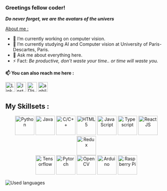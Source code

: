 <!--
**Arksyd96/Arksyd96** is a ✨ _special_ ✨ repository because its `README.md` (this file) appears on your GitHub profile.
![Arksyd's github stats](https://github-readme-stats.vercel.app/api?username=Arksyd96)
-->

### **Greetings fellow coder!**  
_**Do never forget, we are the avatars of the univers**_

<ins>About me :</ins>
- 🔭 I’m currently working on computer vision.
- 🌱 I’m currently studying AI and Computer vision at University of Paris-Descartes, Paris.
- 💬 Ask me about everything here.
- ⚡ Fact: *Be productive, don't waste your time.. or time will waste you.*

**📫 You can also reach me here :**  
  

<a href="https://www.linkedin.com/in/aghiles-kebaili/" target="_blank"><img Height=30 title="LinkedIn" src="https://img.icons8.com/color/144/000000/linkedin.png"/></a>
<a href="https://www.instagram.com/kino88__/" target="_blank"><img height=30 title="Instagram" src="https://img.icons8.com/color/144/000000/instagram-new--v1.png"/></a>
<a href="https://discord.gg/fRGX4j9MZn" target="_blank"><img height=30 title="Discord" src="https://img.icons8.com/color/144/000000/discord-new-logo.png"/></a>
<a href="mailto:aghiles.kebaili.1998@gmail.com"><img height=30 title="aghiles.kebaili.1998@gmail.com" src="https://img.icons8.com/color/144/000000/gmail--v1.png"/></a>


## My Skillsets : 
  
<p align="center">
  <img height=60 title="Python" src="https://img.icons8.com/color/144/000000/python--v1.png"/> <img height=60 title="Java" src="https://img.icons8.com/color/144/000000/java-coffee-cup-logo--v1.png"/> <img height=60 title="C/C++" src="https://img.icons8.com/color/144/000000/c-plus-plus-logo.png"/> 
<img height=60 title="HTML5" src="https://img.icons8.com/color/144/000000/html-5--v1.png"/>
<img height=60 title="JavaScript" src="https://img.icons8.com/color/144/000000/javascript--v1.png"/> <img height=60 title="Typescript" src="https://img.icons8.com/color/144/000000/typescript.png"/>
<img height=60 title="ReactJS" src="https://img.icons8.com/nolan/64/react-native.png"/>
<img height=60 title="Redux" src="https://img.icons8.com/color/144/000000/redux.png"/> <br/>
  <img height=60 title="Tensorflow" src="https://img.icons8.com/color/48/000000/tensorflow.png"/>
<img height=60 title="Pytorch" src="https://symbols-electrical.getvecta.com/stencil_92/77_pytorch-icon.3e1681b72a.jpg"/>
<img height=60 title="OpenCV" src="https://img.icons8.com/color/144/000000/opencv.png"/>
  <img height=60 title="Arduino" src="https://img.icons8.com/fluent/144/000000/arduino.png"/>
<img height=60 title="Raspberry Pi" src="https://img.icons8.com/color/144/000000/raspberry-pi.png"/>
</p>

![Used languages](https://github-readme-stats.vercel.app/api/top-langs/?username=Arksyd96&layout=compact)
  








